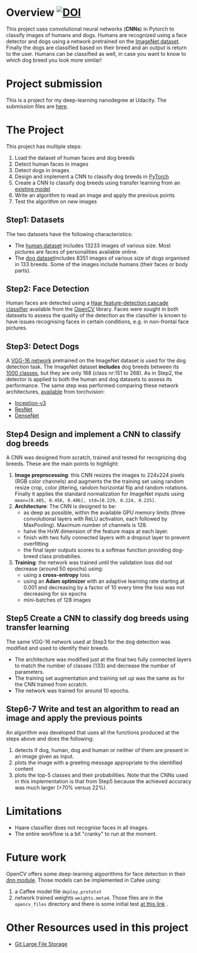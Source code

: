 # Overview [![DOI](https://zenodo.org/badge/221329637.svg)](https://zenodo.org/badge/latestdoi/221329637)
This project uses convolutional neural networks (**CNNs**) in Pytorch to classify images of humans and dogs. 
Humans are recognized using a face detector and dogs using a network pretrained on the [ImageNet dataset](http://www.image-net.org/).
Finally the dogs are classified based on their breed and an output is return to the user.
Humans can be classified as well, in case you want to know to which dog breed you look more similar!

# Project submission
This is a project for my deep-learning nanodegree at Udacity.
The submission files are [here](https://github.com/modenaxe/dog-breed-classifier/tree/master/submission).


# The Project
This project has multiple steps:
1. Load the dataset of human faces and dog breeds
2. Detect human faces in images
3. Detect dogs in images
4. Design and implement a CNN to classify dog breeds in [PyTorch](https://pytorch.org)
5. Create a CNN to classify dog breeds using transfer learning from an [existing model](https://pytorch.org/docs/stable/torchvision/models.html) 
6. Write an algorithm to read an image and apply the previous points
7. Test the algorithm on new images

## Step1: Datasets
The two datasets have the following characteristics:
* The [human dataset](https://s3-us-west-1.amazonaws.com/udacity-aind/dog-project/lfw.zip) includes 13233 images of various size. Most pictures are faces of personalities available online.
* The [dog dataset](https://s3-us-west-1.amazonaws.com/udacity-aind/dog-project/dogImages.zip)includes 8351 images of various size of dogs organised in 133 breeds. Some of the images include humans (their faces or body parts).

## Step2: Face Detection
Human faces are detected using a [Haar feature-detection cascade classifier](https://docs.opencv.org/3.4/db/d28/tutorial_cascade_classifier.html) available from the [OpenCV](https://opencv.org) library.
Faces were sought in both datasets to assess the quality of the detection as the classifier is known to have issues recognising faces in certain conditions, e.g. in non-frontal face pictures.
 
## Step3: Detect Dogs
A [VGG-16 network](https://arxiv.org/abs/1409.1556) pretrained on the ImageNet dataset is used for the dog detection task.
The ImageNet dataset __includes__ dog breeds between its [1000 classes](https://gist.github.com/yrevar/942d3a0ac09ec9e5eb3a), but they are only 188 (class nr:151 to 268).
As in Step2, the detector is applied to both the human and dog datasets to assess its performance.
The same step was performed comparing these network architectures, [available](https://pytorch.org/docs/stable/torchvision/models.html) from torchvision:
* [Inception-v3](https://arxiv.org/abs/1512.00567) 
* [ResNet](https://arxiv.org/abs/1512.03385) 
* [DenseNet](https://arxiv.org/abs/1608.06993)

## Step4 Design and implement a CNN to classify dog breeds
A CNN was designed from scratch, trained and tested for recognizing dog breeds.
These are the main points to highlight:
1. **Image preprocessing**:  this CNN resizes the images to 224x224 pixels (RGB color channels) and augments the the training set using random resize crop, color jittering, random horizontal flip and random rotations. 
Finally it applies the standard normalization for ImageNet inputs using `mean=[0.485, 0.456, 0.406], std=[0.229, 0.224, 0.225]`.
2. **Architecture**: The CNN is designed to be:
	* as deep as possible, within the available GPU memory limits (three convolutional layers with ReLU activation, each followed by MaxPooling). Maximum number of channels is 128.
	* halve the HxW dimension of the feature maps at each layer.
	* finish with two fully connected layers with a dropout layer to prevent overfitting 
	* the final layer outputs scores to a softmax function providing dog-breed class probabilies.
2. **Training**: the network was trained until the validation loss did not decrease (around 50 epochs) using:
	* using a **cross-entropy** loss
	* using an **Adam optimizer** with an adaptive learning rate starting at 0.001 and decreasing by a factor of 10 every time the loss was not decreasing for six epochs
	* mini-batches of 128 images	

## Step5 Create a CNN to classify dog breeds using transfer learning
The same VGG-16 network used at Step3 for the dog detection was modified and used to identify their breeds.
* The architecture was modified just at the final two fully connected layers to match the number of classes (133) and decrease the number of parameters.
* The training set augmentation and training set up was the same as for the CNN trained from scratch.
* The network was trained for around 10 epochs.

## Step6-7 Write and test an algorithm to read an image and apply the previous points
An algorithm was developed that uses all the functions produced at the steps above and does the following:
1. detects if dog, human, dog and human or neither of them are present in an image given as input.
2. plots the image with a greeting message appropriate to the identified content
3. plots the top-5 classes and their probabilities.
Note that the CNNs used in this implementation is that from Step5 because the achieved accuracy was much larger (>70% versus 22%).

# Limitations
* Haare classifier does not recognise faces in all images.
* The entire workflow is a bit "cranky" to run at the moment.

# Future work
OpenCV offers some deep-learning algoorithms for face detection in their [dnn module](https://github.com/opencv/opencv/tree/master/samples/dnn/face_detector).
Those models can be implemented in Cafee using:
1. a Caffee model file `deploy.prototxt` 
2. network trained weights `weights.meta4`. 
Those files are in the `opencv_files` directory and there is some initial test [at this link](https://github.com/modenaxe/dog-breed-classifier/tree/master/opencv_dnn_face_detector) .

# Other Resources used in this project
* [Git Large File Storage](https://git-lfs.github.com/)
 
